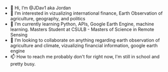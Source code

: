 - 👋 Hi, I’m @JDav1 aka Jordan
- 👀 I’m interested in vizualizing international finance, Earth Observation of agriculture, geography, and politics
- 🌱 I’m currently learning Python, APIs, Google Earth Engine, machine learning. Masters Student at CSULB - Masters of Science in Remote Sensing
- 💞️ I’m looking to collaborate on anything regarding earth observation of agriculture and climate, vizualizing financial information, google earth engine
- 📫 How to reach me probably don't for right now, I'm still in school and pretty busy.

<!---
JDav1/JDav1 is a ✨ special ✨ repository because its `README.md` (this file) appears on your GitHub profile.
You can click the Preview link to take a look at your changes.
--->
